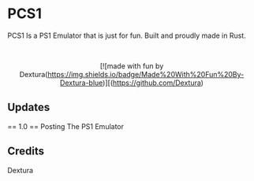# PCS1
PCS1 Is a PS1 Emulator that is just for fun. Built and proudly made in Rust.

<div align="center">
<br />
  
[![made with fun by Dextura(https://img.shields.io/badge/Made%20With%20Fun%20By-Dextura-blue)][(https://github.com/Dextura)
  
</div>

## Updates

== 1.0 ==
Posting The PS1 Emulator

## Credits
Dextura


